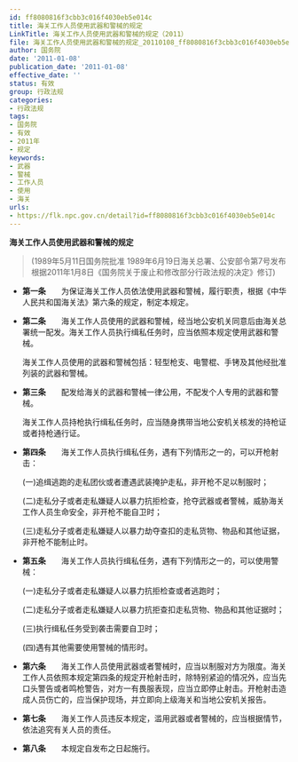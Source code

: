 ```yaml
---
id: ff8080816f3cbb3c016f4030eb5e014c
title: 海关工作人员使用武器和警械的规定
LinkTitle: 海关工作人员使用武器和警械的规定（2011）
file: 海关工作人员使用武器和警械的规定_20110108_ff8080816f3cbb3c016f4030eb5e014c.docx
author: 国务院
date: '2011-01-08'
publication_date: '2011-01-08'
effective_date: ''
status: 有效
group: 行政法规
categories:
- 行政法规
tags:
- 国务院
- 有效
- 2011年
- 规定
keywords:
- 武器
- 警械
- 工作人员
- 使用
- 海关
urls:
- https://flk.npc.gov.cn/detail?id=ff8080816f3cbb3c016f4030eb5e014c
---
```


**海关工作人员使用武器和警械的规定**

> (1989年5月11日国务院批准 1989年6月19日海关总署、公安部令第7号发布 根据2011年1月8日《国务院关于废止和修改部分行政法规的决定》修订)

- **第一条**　　为保证海关工作人员依法使用武器和警械，履行职责，根据《中华人民共和国海关法》第六条的规定，制定本规定。

- **第二条**　　海关工作人员使用的武器和警械，经当地公安机关同意后由海关总署统一配发。海关工作人员执行缉私任务时，应当依照本规定使用武器和警械。

  海关工作人员使用的武器和警械包括：轻型枪支、电警棍、手铐及其他经批准列装的武器和警械。

- **第三条**　　配发给海关的武器和警械一律公用，不配发个人专用的武器和警械。

  海关工作人员持枪执行缉私任务时，应当随身携带当地公安机关核发的持枪证或者持枪通行证。

- **第四条**　　海关工作人员执行缉私任务，遇有下列情形之一的，可以开枪射击：

  (一)追缉逃跑的走私团伙或者遭遇武装掩护走私，非开枪不足以制服时；

  (二)走私分子或者走私嫌疑人以暴力抗拒检查，抢夺武器或者警械，威胁海关工作人员生命安全，非开枪不能自卫时；

  (三)走私分子或者走私嫌疑人以暴力劫夺查扣的走私货物、物品和其他证据，非开枪不能制止时。

- **第五条**　　海关工作人员执行缉私任务，遇有下列情形之一的，可以使用警械：

  (一)走私分子或者走私嫌疑人以暴力抗拒检查或者逃跑时；

  (二)走私分子或者走私嫌疑人以暴力抗拒查扣走私货物、物品和其他证据时；

  (三)执行缉私任务受到袭击需要自卫时；

  (四)遇有其他需要使用警械的情形时。

- **第六条**　　海关工作人员使用武器或者警械时，应当以制服对方为限度。海关工作人员依照本规定第四条的规定开枪射击时，除特别紧迫的情况外，应当先口头警告或者鸣枪警告，对方一有畏服表现，应当立即停止射击。开枪射击造成人员伤亡的，应当保护现场，并立即向上级海关和当地公安机关报告。

- **第七条**　　海关工作人员违反本规定，滥用武器或者警械的，应当根据情节，依法追究有关人员的责任。

- **第八条**　　本规定自发布之日起施行。
